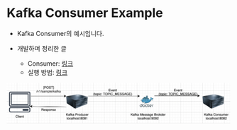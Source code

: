 # Kafka Consumer Example

- Kafka Consumer의 예시입니다.

- 개발하며 정리한 글

  - Consumer: <a href="https://github.com/sang-w0o/Study/blob/master/Backend%20Frameworks/Spring/MSA/Apache%20Kafka%20%EC%82%AC%EC%9A%A9%ED%95%98%EA%B8%B0.md#consumer">링크</a>
  - 실행 방법: <a href="https://github.com/sang-w0o/Study/blob/master/Backend%20Frameworks/Spring/MSA/Apache%20Kafka%20%EC%82%AC%EC%9A%A9%ED%95%98%EA%B8%B0.md#Usage">링크</a>

![picture 1](images/d84280d9a7e0ebbbc64ecca4b7044ab90f8db19256898bb61f5ca026b2b637ba.png)
